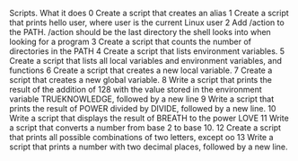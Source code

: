Scripts. What it does
0 Create a script that creates an alias
1 Create a script that prints hello user, where user is the current Linux user
2 Add /action to the PATH. /action should be the last directory the shell looks into when looking for a program
3 Create a script that counts the number of directories in the PATH
4 Create a script that lists environment variables.
5 Create a script that lists all local variables and environment variables, and functions
6 Create a script that creates a new local variable.
7 Create a script that creates a new global variable.
8 Write a script that prints the result of the addition of 128 with the value stored in the environment variable TRUEKNOWLEDGE, followed by a new line
9 Write a script that prints the result of POWER divided by DIVIDE, followed by a new line.
10 Write a script that displays the result of BREATH to the power LOVE 
11 Write a script that converts a number from base 2 to base 10.
12 Create a script that prints all possible combinations of two letters, except oo
13 Write a script that prints a number with two decimal places, followed by a new line.

